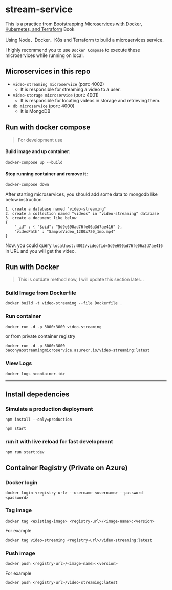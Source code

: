 # stream-service

This is a practice from [Bootstrapping Microservices with Docker, Kubernetes, and Terraform](https://www.manning.com/books/bootstrapping-microservices-with-docker-kubernetes-and-terraform) Book

Using Node、Docker、K8s and Terraform to build a microservices service.

I highly recommend you to use `Docker Compose` to execute these microservices while running on local.

## Microservices in this repo

- `video-streaming microservice` (port: 4002)
  - It is responsible for streaming a video to a user.
- `video-storage microservice`  (port: 4001)
  - It is responsible for locating videos in storage and retrieving them.
- `db microservice`  (port: 4000)
  - It is MongoDB

## Run with docker compose
> For development use

#### Build image and up container:

`docker-compose up --build`

#### Stop running container and remove it:
`docker-compose down`

After starting microservices, you should add some data to mongodb like below instruction
```
1. create a database named "video-streaming"
2. create a collection named "videos" in "video-streaming" database
3. create a document like below
{
    "_id" : { "$oid": "5d9e690ad76fe06a3d7ae416" },
    "videoPath" : "SampleVideo_1280x720_1mb.mp4"
}
```
Now. you could query `localhost:4002/video?id=5d9e690ad76fe06a3d7ae416` in URL and you will get the video.

## Run with Docker

> This is outdate method now, I will update this section later...

### Build Image from Dockerfile

`docker build -t video-streaming --file Dockerfile .`

### Run container

`docker run -d -p 3000:3000 video-streaming`

or from private container registry

`docker run -d -p 3000:3000 baconyaostreamingmicroservice.azurecr.io/video-streaming:latest`

### View Logs

`docker logs <container-id>`

---

## Install depedencies

### Simulate a production deployment
`npm install --only=production`

`npm start`

### run it with live reload for fast development
`npm run start:dev`

## Container Registry (Private on Azure)

### Docker login

`docker login <registry-url> --username <username> --password <password>`

### Tag image

`docker tag <existing-image> <registry-url>/<image-name>:<version>`

For example

`docker tag video-streaming <registry-url>/video-streaming:latest`

### Push image

`docker push <registry-url>/<image-name>:<version>`

For example

`docker push <registry-url>/video-streaming:latest`